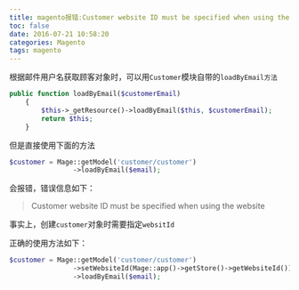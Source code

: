 ```yaml
---
title: magento报错:Customer website ID must be specified when using the website scope
toc: false
date: 2016-07-21 10:58:20
categories: Magento
tags: magento
---
```



根据邮件用户名获取顾客对象时，可以用`Customer`模块自带的`loadByEmail方法`

``` php app/code/core/Mage/Customer/Model/Customer.php
public function loadByEmail($customerEmail)
    {
        $this->_getResource()->loadByEmail($this, $customerEmail);
        return $this;
    }
```

<!--more-->

但是直接使用下面的方法

``` php
$customer = Mage::getModel('customer/customer')
                ->loadByEmail($email);
```
会报错，错误信息如下：

> Customer website ID must be specified when using the website

事实上，创建`customer`对象时需要指定`websitId`

正确的使用方法如下：

``` php
$customer = Mage::getModel('customer/customer')
                ->setWebsiteId(Mage::app()->getStore()->getWebsiteId())
                ->loadByEmail($email);
```